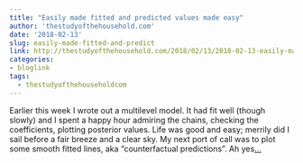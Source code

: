 ```yaml
---
title: "Easily made fitted and predicted values made easy"
author: 'thestudyofthehousehold.com'
date: '2018-02-13'
slug: easily-made-fitted-and-predict
link: http://thestudyofthehousehold.com/2018/02/13/2018-02-13-easily-made-fitted-and-predicted-values-made-easy/
categories:
- bloglink
tags:
  - thestudyofthehouseholdcom
---
```


Earlier this week I wrote out a multilevel model. It had fit well (though slowly) and I spent a happy hour admiring the chains, checking the coefficients, plotting posterior values. Life was good and easy; merrily did I sail before a fair breeze and a clear sky. My next port of call was to plot some smooth fitted lines, aka “counterfactual predictions”. Ah yes[... <i class="fas fa-external-link-alt"></i>](http://thestudyofthehousehold.com/2018/02/13/2018-02-13-easily-made-fitted-and-predicted-values-made-easy/)

